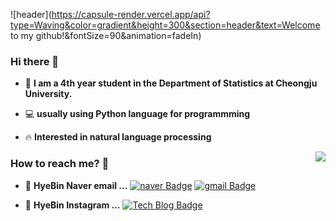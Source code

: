 ![header](https://capsule-render.vercel.app/api?type=Waving&color=gradient&height=300&section=header&text=Welcome to my github!&fontSize=90&animation=fadeIn)

### Hi there 👋   
 - :green_book:  **I am a 4th year student in the Department of Statistics at Cheongju University.**

 - 💻   **usually using Python language for programmming**  

 - :fire: **Interested in natural language processing** 
 
<img align='right' src="http://mazassumnida.wtf/api/v2/generate_badge?boj=dlgpqls9896">

### How to reach me? 🤔

- :e-mail:  **HyeBin Naver email ...** [![naver Badge](https://img.shields.io/badge/Naver-Green?style=flat-square&logo=Naver&logoColor=white&link=mailto:dlgpqls98@naver.com)](mailto:dlgpqls98@naver.com)
[![gmail Badge](https://img.shields.io/badge/Gmail-red?style=flat-square&logo=Naver&logoColor=white&link=mailto:gpqls9896@gmail.com)](mailto:gpqls9896@gmail.com)



- 📒  **HyeBin Instagram ...** [![Tech Blog Badge](http://img.shields.io/badge/-Instagram%20blog-pink?style=flat-square&logo=Instagram&logoColor=white&link=https://www.instagram.com/)](https://www.instagram.com/)
